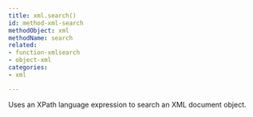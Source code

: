 ```yaml
---
title: xml.search()
id: method-xml-search
methodObject: xml
methodName: search
related:
- function-xmlsearch
- object-xml
categories:
- xml

---
```


Uses an XPath language expression to search an XML document object.
